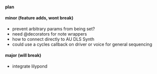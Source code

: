 #### plan


#### minor (feature adds, wont break)
- prevent arbitrary params from being set?
- need @decorators for note wrappers
- how to connect directly to AU DLS Synth
- could use a cycles callback on driver or voice for general sequencing

#### major (will break)
- integrate lilypond